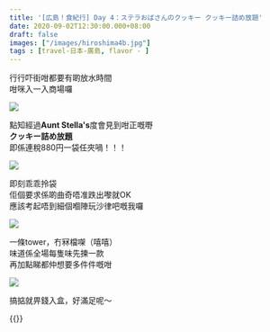 ```yaml
---
title: '[広島！食紀行] Day 4：ステラおばさんのクッキー クッキー詰め放題'
date: 2020-09-02T12:30:00.000+08:00
draft: false
images: ["/images/hiroshima4b.jpg"]
tags : [travel-日本-廣島, flavor - ]
---
```


行行吓街咁都要有啲放水時間  
咁咪入一入商場囉  

![](/images/hiroshima4b1.jpg)

點知經過**Aunt Stella's**度會見到咁正嘅嘢  
**クッキー詰め放題**  
即係連稅880円一袋任夾喎！！！  

![](/images/hiroshima4b2.jpg)

即刻乖乖拎袋  
佢個要求係啲曲奇唔准跌出嚟就OK  
應該考起唔到細個嗰陣玩沙律吧嘅我囉  

![](/images/hiroshima4b3.jpg)

一條tower，冇冧檔㗎（嘻嘻）  
味道係全場每隻味先揀一款  
再加點睇都仲想要多件件嘅咁  

![](/images/hiroshima4b.jpg)

搞掂就畀錢入盒，好滿足呢～  
  
  
{{<hiroshima>}}
